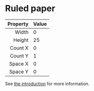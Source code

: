 # Ruled paper

| Property | Value |
|---------:|:------|
|    Width | 0     |
|   Height | 25    |
|  Count X | 0     |
|  Count Y | 1     |
|  Space X | 0     |
|  Space Y | 0     |

See [the introduction](intro) for more information.
